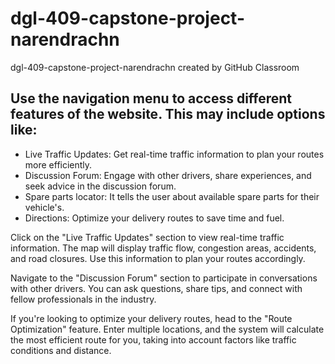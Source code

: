 # dgl-409-capstone-project-narendrachn
dgl-409-capstone-project-narendrachn created by GitHub Classroom

## Use the navigation menu to access different features of the website. This may include options like:

-  Live Traffic Updates: Get real-time traffic information to plan your routes more efficiently.
-  Discussion Forum: Engage with other drivers, share experiences, and seek advice in the discussion forum.
-  Spare parts locator: It tells the  user about available spare parts for their vehicle's.
-  Directions: Optimize your delivery routes to save time and fuel.

 Click on the "Live Traffic Updates" section to view real-time traffic information. The map will display traffic flow, congestion areas, accidents, and road closures. Use this information to plan your routes accordingly.

Navigate to the "Discussion Forum" section to participate in conversations with other drivers. You can ask questions, share tips, and connect with fellow professionals in the industry.

If you're looking to optimize your delivery routes, head to the "Route Optimization" feature. Enter multiple locations, and the system will calculate the most efficient route for you, taking into account factors like traffic conditions and distance.
